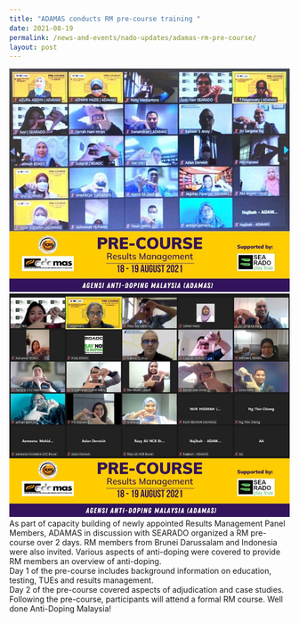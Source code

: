 ```yaml
---
title: "ADAMAS conducts RM pre-course training "
date: 2021-08-19
permalink: /news-and-events/nado-updates/adamas-rm-pre-course/
layout: post
---
```

![Alt text for image on Isomer site](/images/WhatsApp%20Image%202021-08-18%20at%20164335.jpeg)![Alt text for image on Isomer site](/images/WhatsApp%20Image%202021-08-19%20at%20131841.jpeg)As part of capacity building of newly appointed Results Management Panel Members, ADAMAS in discussion with SEARADO organized a RM pre-course over 2 days. RM members from Brunei Darussalam and Indonesia were also invited. Various aspects of anti-doping were covered to provide RM members an overview of anti-doping. <br>Day 1 of the pre-course includes background information on education, testing, TUEs and results management. <br>Day 2 of the pre-course covered aspects of adjudication and case studies. Following the pre-course, participants will attend a formal RM course. 
Well done Anti-Doping Malaysia!